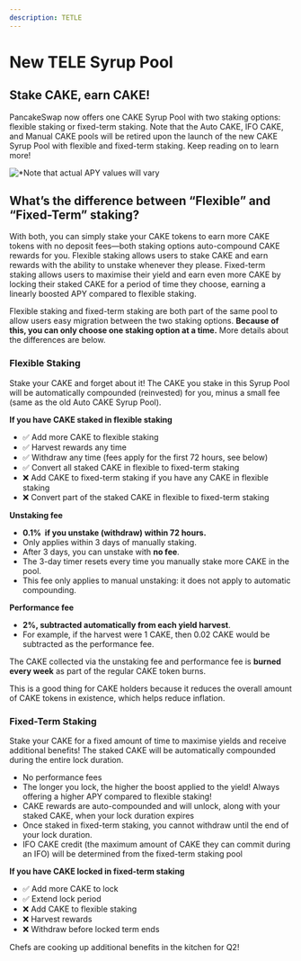 ```yaml
---
description: TETLE
---
```


# New TELE Syrup Pool

## Stake CAKE, earn CAKE!

PancakeSwap now offers one CAKE Syrup Pool with two staking options: flexible staking or fixed-term staking. Note that the Auto CAKE, IFO CAKE, and Manual CAKE pools will be retired upon the launch of the new CAKE Syrup Pool with flexible and fixed-term staking. Keep reading on to learn more!

![\*Note that actual APY values will vary](../../../.gitbook/assets/cake-pool-enabled1.png)

## What’s the difference between “Flexible” and “Fixed-Term” staking?

With both, you can simply stake your CAKE tokens to earn more CAKE tokens with no deposit fees—both staking options auto-compound CAKE rewards for you. Flexible staking allows users to stake CAKE and earn rewards with the ability to unstake whenever they please. Fixed-term staking allows users to maximise their yield and earn even more CAKE by locking their staked CAKE for a period of time they choose, earning a linearly boosted APY compared to flexible staking.

Flexible staking and fixed-term staking are both part of the same pool to allow users easy migration between the two staking options. **Because of this, you can only choose one staking option at a time.** More details about the differences are below.

### Flexible Staking

Stake your CAKE and forget about it! The CAKE you stake in this Syrup Pool will be automatically compounded (reinvested) for you, minus a small fee (same as the old Auto CAKE Syrup Pool).

**If you have CAKE staked in flexible staking**

* ✅ Add more CAKE to flexible staking
* ✅ Harvest rewards any time
* ✅ Withdraw any time (fees apply for the first 72 hours, see below)
* ✅ Convert all staked CAKE in flexible to fixed-term staking
* ❌ Add CAKE to fixed-term staking if you have any CAKE in flexible staking
* ❌ Convert part of the staked CAKE in flexible to fixed-term staking

**Unstaking fee**

* **0.1%  if you unstake (withdraw) within 72 hours.**
* Only applies within 3 days of manually staking.
* After 3 days, you can unstake with **no fee**.
* The 3-day timer resets every time you manually stake more CAKE in the pool.
* This fee only applies to manual unstaking: it does not apply to automatic compounding.

**Performance fee**

* **2%, subtracted automatically from each yield harvest**.
* For example, if the harvest were 1 CAKE, then 0.02 CAKE would be subtracted as the performance fee.

The CAKE collected via the unstaking fee and performance fee is **burned every week** as part of the regular CAKE token burns.

This is a good thing for CAKE holders because it reduces the overall amount of CAKE tokens in existence, which helps reduce inflation.

### Fixed-Term Staking

Stake your CAKE for a fixed amount of time to maximise yields and receive additional benefits! The staked CAKE will be automatically compounded during the entire lock duration.

* No performance fees
* The longer you lock, the higher the boost applied to the yield! Always offering a higher APY compared to flexible staking!
* CAKE rewards are auto-compounded and will unlock, along with your staked CAKE, when your lock duration expires
* Once staked in fixed-term staking, you cannot withdraw until the end of your lock duration.
* IFO CAKE credit (the maximum amount of CAKE they can commit during an IFO) will be determined from the fixed-term staking pool

**If you have CAKE locked in fixed-term staking**

* ✅ Add more CAKE to lock
* ✅ Extend lock period
* ❌ Add CAKE to flexible staking
* ❌ Harvest rewards
* ❌ Withdraw before locked term ends

Chefs are cooking up additional benefits in the kitchen for Q2!
